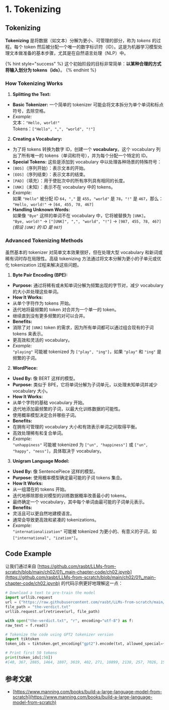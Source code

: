 # 1. Tokenizing

## Tokenizing

**Tokenizing** 是将数据（如文本）分解为更小、可管理的部分，称为 _tokens_ 的过程。每个 token 然后被分配一个唯一的数字标识符（ID）。这是为机器学习模型处理文本做准备的基本步骤，尤其是在自然语言处理（NLP）中。

{% hint style="success" %}
这个初始阶段的目标非常简单：**以某种合理的方式将输入划分为 tokens（ids）**。
{% endhint %}

### **How Tokenizing Works**

1. **Splitting the Text:**
* **Basic Tokenizer:** 一个简单的 tokenizer 可能会将文本拆分为单个单词和标点符号，去除空格。
* _Example:_\
文本：`"Hello, world!"`\
Tokens：`["Hello", ",", "world", "!"]`
2. **Creating a Vocabulary:**
* 为了将 tokens 转换为数字 ID，创建一个 **vocabulary**。这个 vocabulary 列出了所有唯一的 tokens（单词和符号），并为每个分配一个特定的 ID。
* **Special Tokens:** 这些是添加到 vocabulary 中以处理各种场景的特殊符号：
* `[BOS]`（序列开始）：表示文本的开始。
* `[EOS]`（序列结束）：表示文本的结束。
* `[PAD]`（填充）：用于使批次中的所有序列具有相同的长度。
* `[UNK]`（未知）：表示不在 vocabulary 中的 tokens。
* _Example:_\
如果 `"Hello"` 被分配 ID `64`，`","` 是 `455`，`"world"` 是 `78`，`"!"` 是 `467`，那么：\
`"Hello, world!"` → `[64, 455, 78, 467]`
* **Handling Unknown Words:**\
如果像 `"Bye"` 这样的单词不在 vocabulary 中，它将被替换为 `[UNK]`。\
`"Bye, world!"` → `["[UNK]", ",", "world", "!"]` → `[987, 455, 78, 467]`\
_(假设 `[UNK]` 的 ID 是 `987`)_

### **Advanced Tokenizing Methods**

虽然基本的 tokenizer 对简单文本效果很好，但在处理大型 vocabulary 和新词或稀有词时存在局限性。高级 tokenizing 方法通过将文本分解为更小的子单元或优化 tokenization 过程来解决这些问题。

1. **Byte Pair Encoding (BPE):**
* **Purpose:** 通过将稀有或未知单词分解为频繁出现的字节对，减少 vocabulary 的大小并处理这些单词。
* **How It Works:**
* 从单个字符作为 tokens 开始。
* 迭代地将最频繁的 token 对合并为一个单一的 token。
* 继续直到没有更多频繁的对可以合并。
* **Benefits:**
* 消除了对 `[UNK]` token 的需求，因为所有单词都可以通过组合现有的子词 tokens 来表示。
* 更高效和灵活的 vocabulary。
* _Example:_\
`"playing"` 可能被 tokenized 为 `["play", "ing"]`，如果 `"play"` 和 `"ing"` 是频繁的子词。
2. **WordPiece:**
* **Used By:** 像 BERT 这样的模型。
* **Purpose:** 类似于 BPE，它将单词分解为子词单元，以处理未知单词并减少 vocabulary 大小。
* **How It Works:**
* 从单个字符的基础 vocabulary 开始。
* 迭代地添加最频繁的子词，以最大化训练数据的可能性。
* 使用概率模型决定合并哪些子词。
* **Benefits:**
* 在拥有可管理的 vocabulary 大小和有效表示单词之间取得平衡。
* 高效处理稀有和复合单词。
* _Example:_\
`"unhappiness"` 可能被 tokenized 为 `["un", "happiness"]` 或 `["un", "happy", "ness"]`，具体取决于 vocabulary。
3. **Unigram Language Model:**
* **Used By:** 像 SentencePiece 这样的模型。
* **Purpose:** 使用概率模型确定最可能的子词 tokens 集合。
* **How It Works:**
* 从一组潜在的 tokens 开始。
* 迭代地移除那些对模型的训练数据概率改善最小的 tokens。
* 最终确定一个 vocabulary，其中每个单词由最可能的子词单元表示。
* **Benefits:**
* 灵活且可以更自然地建模语言。
* 通常会导致更高效和紧凑的 tokenizations。
* _Example:_\
`"internationalization"` 可能被 tokenized 为更小的、有意义的子词，如 `["international", "ization"]`。

## Code Example

让我们通过来自 [https://github.com/rasbt/LLMs-from-scratch/blob/main/ch02/01\_main-chapter-code/ch02.ipynb](https://github.com/rasbt/LLMs-from-scratch/blob/main/ch02/01\_main-chapter-code/ch02.ipynb) 的代码示例更好地理解这一点：
```python
# Download a text to pre-train the model
import urllib.request
url = ("https://raw.githubusercontent.com/rasbt/LLMs-from-scratch/main/ch02/01_main-chapter-code/the-verdict.txt")
file_path = "the-verdict.txt"
urllib.request.urlretrieve(url, file_path)

with open("the-verdict.txt", "r", encoding="utf-8") as f:
raw_text = f.read()

# Tokenize the code using GPT2 tokenizer version
import tiktoken
token_ids = tiktoken.get_encoding("gpt2").encode(txt, allowed_special={"[EOS]"}) # Allow the user of the tag "[EOS]"

# Print first 50 tokens
print(token_ids[:50])
#[40, 367, 2885, 1464, 1807, 3619, 402, 271, 10899, 2138, 257, 7026, 15632, 438, 2016, 257, 922, 5891, 1576, 438, 568, 340, 373, 645, 1049, 5975, 284, 502, 284, 3285, 326, 11, 287, 262, 6001, 286, 465, 13476, 11, 339, 550, 5710, 465, 12036, 11, 6405, 257, 5527, 27075, 11]
```
## 参考文献

* [https://www.manning.com/books/build-a-large-language-model-from-scratch](https://www.manning.com/books/build-a-large-language-model-from-scratch)
